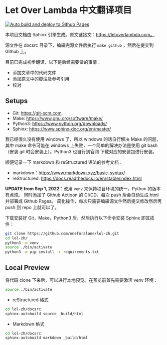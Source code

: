 # Let Over Lambda 中文翻译项目

[![Auto build and deploy to Github Pages](https://github.com/oneforalone/lol-zh/actions/workflows/build-and-deploy.yml/badge.svg)](https://github.com/oneforalone/lol-zh/actions/workflows/build-and-deploy.yml)

本项目文档由 Sphinx 引擎生成。原文链接文：https://letoverlambda.com。

源文件在 docsrc 目录下，编辑完源文件后执行 `make github` ，然后在提交到 Github 上。

目前已完成初步翻译，以下是后续需要做的事情：

- 添加文章中的代码文件
- 添加原文中的脚注及参考引用
- 校对

## Setups

- Git: https://git-scm.com
- Make: https://www.gnu.org/software/make/
- Python3: https://www.python.org/downloads/
- Sphinx: https://www.sphinx-doc.org/en/master/

我已经很久没有使用 windows 了，所以 windows 的话自行解决 Make 的问题，其中 make 命令可能在
windows 上失败，一个简单的解决办法是使用 git bash（安装 git 时会安装上）。Python3 也自行到官网
下载对应的安装包进行安装。

顺便记录一下 markdown 和 reStructured 语法的参考文档：

- markdown：https://www.markdown.xyz/basic-syntax/
- reStructured: https://docs.readthedocs.io/en/stable/index.html

**UPDATE from Sep 1, 2022**：改用 `venv` 来保持项目环境的统一，Python 的版本有点烦。
同时添加了 Github Actioon 的 CI/CD，每次 push 后会自动生成 html 并部署成 Github Pages。
简化操作，每次只需要编辑源文件然后提交修改然后再 push 到 repo 上就可以了。

下载安装好 Git，Make，Python3 后，然后执行以下命令安装 Sphinx 即其插件：

```sh
git clone https://github.com/oneforalone/lol-zh.git
cd lol-zh/
python3 -m venv .
source ./bin/activate
python3 -m pip install -r requirements.txt
```

## Local Preview

将代码 clone 下来后，可以进行本地预览。在预览前首先需要激活 venv
环境：

```sh
source ./bin/activate
```

* reStructured 格式

```sh
cd lol-zh/docsrc
sphinx-autobuild source _build/html
```

* Markdown 格式

```sh
cd lol-zh/docsrc
sphinx-autobuild markdown _build/html
```
